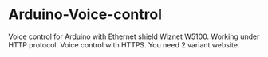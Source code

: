 # Arduino-Voice-control
Voice control for Arduino with Ethernet shield Wiznet W5100. Working under HTTP protocol. Voice control with HTTPS. You need 2 variant website.
